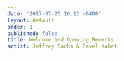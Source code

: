 ```yaml
---
date: '2017-07-25 16:12 -0400'
layout: default
order: 1
published: false
title: Welcome and Opening Remarks
artist: Jeffrey Sachs & Pavel Kabat
---
```


